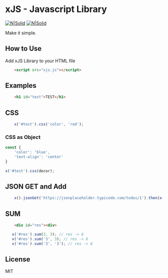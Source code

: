 # xJS - Javascript Library

[![N|Solid](https://github.com/x0uter/xJS/raw/master/assets/xjs.png)](https://github.com/x0uter/xJS)
[![N|Solid](https://github.com/x0uter/xJS/raw/master/assets/xjs.gif)](https://github.com/x0uter/xJS)

Make it simple.

## How to Use
Add xJS Library to your HTML file
```html
    <script src="xjs.js"></script>
```

## Examples

```html
    <h1 id="test">TEST</h1>
```

## CSS
```js
    x('#test').css('color', 'red');
```

### CSS as Object
```js
const {
    'color': 'blue',
    'text-align': 'center'
}
					    
x('#test').css(decor);
```

## JSON GET and Add
```js
    x().jsonGet('https://jsonplaceholder.typicode.com/todos/1').then(x('#test').add)
```

## SUM
```html
    <div id="res"><div>
```
```js
   x('#res').sum(3, 3); // res -> 6
   x('#res').sum('3', 3); // res -> 6
   x('#res').sum('3', '3'); // res -> 6
```

License
----

MIT
